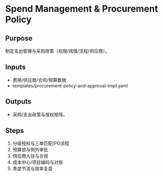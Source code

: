 # Spend Management & Procurement Policy

## Purpose

制定支出管理与采购政策（权限/阈值/流程/供应商）。

## Inputs

- 费用/供应商/合同/预算数据
- templates/procurement-policy-and-approval-tmpl.yaml

## Outputs

- 采购/支出政策与授权矩阵。

## Steps

1. 分级授权与三单匹配/PO流程
2. 预算锁与例外审批
3. 供应商入驻与合规
4. 成本中心/项目编码与对账
5. 季度节流与效率复盘
